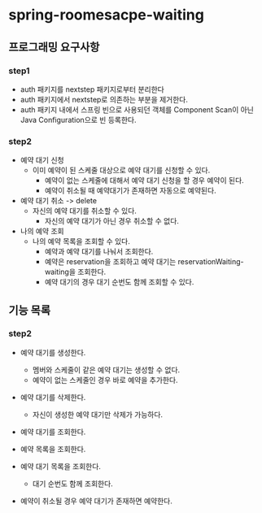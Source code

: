 # spring-roomesacpe-waiting

## 프로그래밍 요구사항

### step1

* auth 패키지를 nextstep 패키지로부터 분리한다
* auth 패키지에서 nextstep로 의존하는 부분을 제거한다.
* auth 패키지 내에서 스프링 빈으로 사용되던 객체를 Component Scan이 아닌 Java Configuration으로 빈 등록한다.

### step2

* 예약 대기 신청
    * 이미 예약이 된 스케줄 대상으로 예약 대기를 신청할 수 있다.
        * 예약이 없는 스케줄에 대해서 예약 대기 신청을 할 경우 예약이 된다.
        * 예약이 취소될 때 예약대기가 존재하면 자동으로 예약된다.
* 예약 대기 취소 -> delete
    * 자신의 예약 대기를 취소할 수 있다.
        * 자신의 예약 대기가 아닌 경우 취소할 수 없다.
* 나의 예약 조회
    * 나의 예약 목록을 조회할 수 있다.
        * 예약과 예약 대기를 나눠서 조회한다.
        * 예약은 reservation을 조회하고 예약 대기는 reservationWaiting-waiting을 조회한다.
        * 예약 대기의 경우 대기 순번도 함께 조회할 수 있다.

## 기능 목록

### step2

* 예약 대기를 생성한다.
    * 멤버와 스케줄이 같은 예약 대기는 생성할 수 없다.
    * 예약이 없는 스케줄인 경우 바로 예약을 추가한다.
* 예약 대기를 삭제한다.
    * 자신이 생성한 예약 대기만 삭제가 가능하다.
* 예약 대기를 조회한다.
* 예약 목록을 조회한다.
* 예약 대기 목록을 조회한다.
    * 대기 순번도 함께 조회한다.

* 예약이 취소될 경우 예약 대기가 존재하면 예약한다.